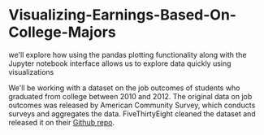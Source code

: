 # Visualizing-Earnings-Based-On-College-Majors

 we'll explore how using the pandas plotting functionality along with the Jupyter notebook interface allows us to explore data quickly using visualizations
 
 We'll be working with a dataset on the job outcomes of students who graduated from college between 2010 and 2012. The original data on job outcomes was released by American Community Survey, which conducts surveys and aggregates the data. FiveThirtyEight cleaned the dataset and released it on their [Github repo](https://github.com/fivethirtyeight/data/tree/master/college-majors).
